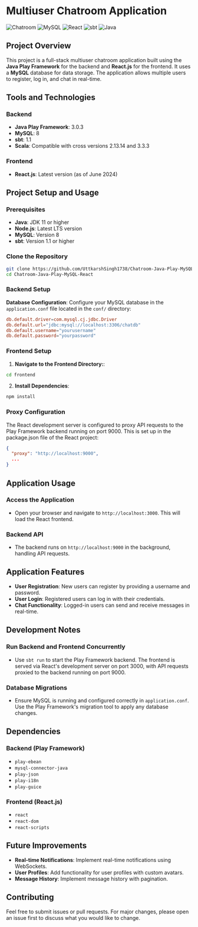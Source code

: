# Multiuser Chatroom Application

![Chatroom](https://img.shields.io/badge/Chatroom-Java_Play_React-blue.svg)
![MySQL](https://img.shields.io/badge/MySQL-8.0-blue.svg)
![React](https://img.shields.io/badge/React-Latest-blue.svg)
![sbt](https://img.shields.io/badge/sbt-1.1+-blue.svg)
![Java](https://img.shields.io/badge/Java-11+-blue.svg)

## Project Overview

This project is a full-stack multiuser chatroom application built using the **Java Play Framework** for the backend and **React.js** for the frontend. It uses a **MySQL** database for data storage. The application allows multiple users to register, log in, and chat in real-time.

## Tools and Technologies

### Backend
- **Java Play Framework**: 3.0.3
- **MySQL**: 8
- **sbt**: 1.1
- **Scala**: Compatible with cross versions 2.13.14 and 3.3.3

### Frontend
- **React.js**: Latest version (as of June 2024)

## Project Setup and Usage

### Prerequisites
- **Java**: JDK 11 or higher
- **Node.js**: Latest LTS version
- **MySQL**: Version 8
- **sbt**: Version 1.1 or higher

### Clone the Repository
```bash
git clone https://github.com/UttkarshSingh1738/Chatroom-Java-Play-MySQL-React.git
cd Chatroom-Java-Play-MySQL-React
```

### Backend Setup

**Database Configuration**:
   Configure your MySQL database in the `application.conf` file located in the `conf/` directory:
   ```conf
   db.default.driver=com.mysql.cj.jdbc.Driver
   db.default.url="jdbc:mysql://localhost:3306/chatdb"
   db.default.username="yourusername"
   db.default.password="yourpassword"
```

### Frontend Setup

1. **Navigate to the Frontend Directory:**:
```bash
cd frontend
```
2. **Install Dependencies**:
```bash
npm install
```

### Proxy Configuration
The React development server is configured to proxy API requests to the Play Framework backend running on port 9000. This is set up in the package.json file of the React project:

```json
{
  "proxy": "http://localhost:9000",
  ...
}
```
## Application Usage

### Access the Application
- Open your browser and navigate to `http://localhost:3000`. This will load the React frontend.

### Backend API
- The backend runs on `http://localhost:9000` in the background, handling API requests.

## Application Features

- **User Registration**: New users can register by providing a username and password.
- **User Login**: Registered users can log in with their credentials.
- **Chat Functionality**: Logged-in users can send and receive messages in real-time.

## Development Notes

### Run Backend and Frontend Concurrently
- Use `sbt run` to start the Play Framework backend. The frontend is served via React's development server on port 3000, with API requests proxied to the backend running on port 9000.

### Database Migrations
- Ensure MySQL is running and configured correctly in `application.conf`. Use the Play Framework's migration tool to apply any database changes.

## Dependencies

### Backend (Play Framework)
- `play-ebean`
- `mysql-connector-java`
- `play-json`
- `play-i18n`
- `play-guice`

### Frontend (React.js)
- `react`
- `react-dom`
- `react-scripts`

## Future Improvements

- **Real-time Notifications**: Implement real-time notifications using WebSockets.
- **User Profiles**: Add functionality for user profiles with custom avatars.
- **Message History**: Implement message history with pagination.

## Contributing

Feel free to submit issues or pull requests. For major changes, please open an issue first to discuss what you would like to change.


